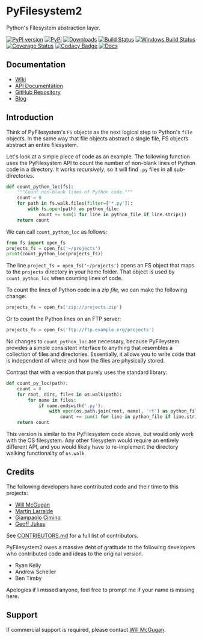 # PyFilesystem2

Python's Filesystem abstraction layer.

[![PyPI version](https://img.shields.io/pypi/v/fs)](https://pypi.org/project/fs/)
[![PyPI](https://img.shields.io/pypi/pyversions/fs.svg)](https://pypi.org/project/fs/)
[![Downloads](https://pepy.tech/badge/fs/month)](https://pepy.tech/project/fs/)
[![Build Status](https://img.shields.io/github/workflow/status/PyFilesystem/pyfilesystem2/Test/master?logo=github&cacheSeconds=600)](https://github.com/PyFilesystem/pyfilesystem2/actions?query=branch%3Amaster)
[![Windows Build Status](https://img.shields.io/appveyor/build/willmcgugan/pyfilesystem2/master?logo=appveyor&cacheSeconds=600)](https://ci.appveyor.com/project/willmcgugan/pyfilesystem2)
[![Coverage Status](https://img.shields.io/coveralls/github/PyFilesystem/pyfilesystem2/master?cacheSeconds=600)](https://coveralls.io/github/PyFilesystem/pyfilesystem2)
[![Codacy Badge](https://img.shields.io/codacy/grade/30ad6445427349218425d93886ade9ee/master?logo=codacy)](https://www.codacy.com/app/will-mcgugan/pyfilesystem2?utm_source=github.com&utm_medium=referral&utm_content=PyFilesystem/pyfilesystem2&utm_campaign=Badge_Grade)
[![Docs](https://img.shields.io/readthedocs/pyfilesystem2?maxAge=3600)](http://pyfilesystem2.readthedocs.io/en/stable/?badge=stable)

## Documentation

- [Wiki](https://www.pyfilesystem.org)
- [API Documentation](https://docs.pyfilesystem.org/)
- [GitHub Repository](https://github.com/PyFilesystem/pyfilesystem2)
- [Blog](https://www.willmcgugan.com/tag/fs/)

## Introduction

Think of PyFilesystem's `FS` objects as the next logical step to
Python's `file` objects. In the same way that file objects abstract a
single file, FS objects abstract an entire filesystem.

Let's look at a simple piece of code as an example. The following
function uses the PyFilesystem API to count the number of non-blank
lines of Python code in a directory. It works _recursively_, so it will
find `.py` files in all sub-directories.

```python
def count_python_loc(fs):
    """Count non-blank lines of Python code."""
    count = 0
    for path in fs.walk.files(filter=['*.py']):
        with fs.open(path) as python_file:
            count += sum(1 for line in python_file if line.strip())
    return count
```

We can call `count_python_loc` as follows:

```python
from fs import open_fs
projects_fs = open_fs('~/projects')
print(count_python_loc(projects_fs))
```

The line `project_fs = open_fs('~/projects')` opens an FS object that
maps to the `projects` directory in your home folder. That object is
used by `count_python_loc` when counting lines of code.

To count the lines of Python code in a _zip file_, we can make the
following change:

```python
projects_fs = open_fs('zip://projects.zip')
```

Or to count the Python lines on an FTP server:

```python
projects_fs = open_fs('ftp://ftp.example.org/projects')
```

No changes to `count_python_loc` are necessary, because PyFileystem
provides a simple consistent interface to anything that resembles a
collection of files and directories. Essentially, it allows you to write
code that is independent of where and how the files are physically
stored.

Contrast that with a version that purely uses the standard library:

```python
def count_py_loc(path):
    count = 0
    for root, dirs, files in os.walk(path):
        for name in files:
            if name.endswith('.py'):
                with open(os.path.join(root, name), 'rt') as python_file:
                    count += sum(1 for line in python_file if line.strip())
    return count
```

This version is similar to the PyFilesystem code above, but would only
work with the OS filesystem. Any other filesystem would require an
entirely different API, and you would likely have to re-implement the
directory walking functionality of `os.walk`.

## Credits

The following developers have contributed code and their time to this projects:

- [Will McGugan](https://github.com/willmcgugan)
- [Martin Larralde](https://github.com/althonos)
- [Giampaolo Cimino](https://github.com/gpcimino)
- [Geoff Jukes](https://github.com/geoffjukes)

See [CONTRIBUTORS.md](https://github.com/PyFilesystem/pyfilesystem2/blob/master/CONTRIBUTORS.md)
for a full list of contributors.

PyFilesystem2 owes a massive debt of gratitude to the following
developers who contributed code and ideas to the original version.

- Ryan Kelly
- Andrew Scheller
- Ben Timby

Apologies if I missed anyone, feel free to prompt me if your name is
missing here.

## Support

If commercial support is required, please contact [Will McGugan](mailto:willmcgugan@gmail.com).

